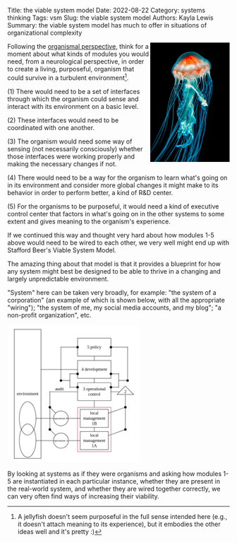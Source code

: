 Title: the viable system model
Date: 2022-08-22
Category: systems thinking
Tags: vsm
Slug: the viable system model
Authors: Kayla Lewis
Summary: the viable system model has much to offer in situations of organizational complexity

<img align=right src="images/jellyfish.jpg" width="180"/>

Following the [organismal perspective](https://www.thedecisionblog.com/seven%20paradigms%20of%20systems%20thinking.html), think for a moment about what kinds of modules you would need, from a neurological perspective, in order to create a living, purposeful, organism that could survive in a turbulent environment[^1].

(1) There would need to be a set of interfaces through which the organism could sense and interact with its environment on a basic level.

(2) These interfaces would need to be coordinated with one another.

(3) The organism would need some way of sensing (not necessarily consciously) whether those interfaces were working properly and making the necessary changes if not.

(4) There would need to be a way for the organism to learn what's going on in its environment and consider more global changes it might make to its behavior in order to perform better, a kind of R&D center.

(5) For the organisms to be purposeful, it would need a kind of executive control center that factors in what's going on in the other systems to some extent and gives meaning to the organism's experience.

If we continued this way and thought very hard about how modules 1-5 above would need to be wired to each other, we very well might end up with Stafford Beer's Viable System Model.

The amazing thing about that model is that it provides a blueprint for how any system might best be designed to be able to thrive in a changing and largely unpredictable environment.

"System" here can be taken very broadly, for example: "the system of a corporation" (an example of which is shown below, with all the appropriate "wiring"); "the system of me, my social media accounts, and my blog"; "a non-profit organization", etc.

<img src="images/viableSystem.png" width="300"/>

By looking at systems as if they were organisms and asking how modules 1-5 are instantiated in each particular instance, whether they are present in the real-world system, and whether they are wired together correctly, we can very often find ways of increasing their viability.

[^1]: A jellyfish doesn't seem purposeful in the full sense intended here (e.g., it doesn't attach meaning to its experience), but it embodies the other ideas well and it's pretty :)



